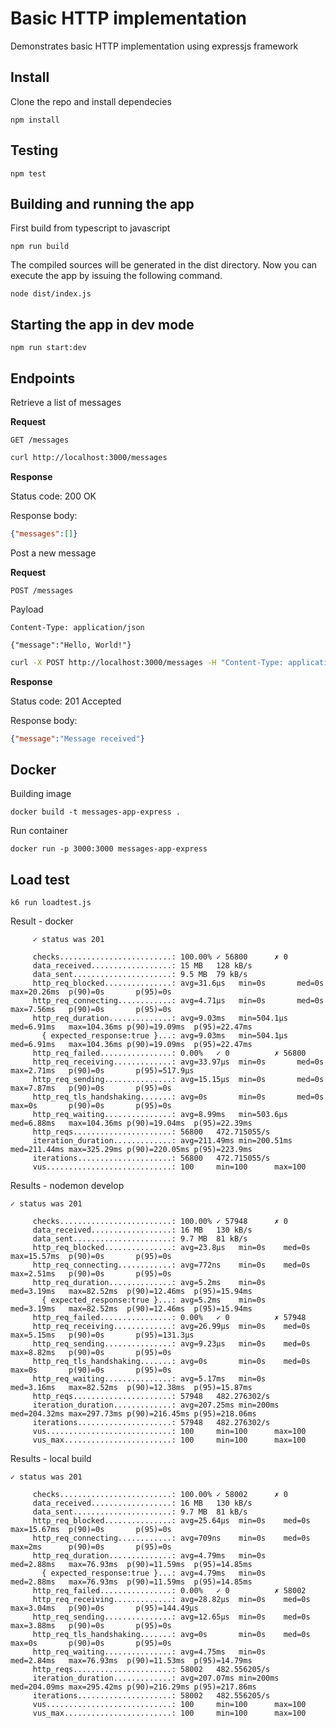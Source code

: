 # Basic HTTP implementation

Demonstrates basic HTTP implementation using expressjs framework

## Install

Clone the repo and install dependecies

```
npm install
```

## Testing

```
npm test
```

## Building and running the app

First build from typescript to javascript

```
npm run build
```

The compiled sources will be generated in the dist directory. Now you can execute the app by issuing the following command.
```
node dist/index.js
```

## Starting the app in dev mode

```
npm run start:dev
```

## Endpoints

Retrieve a list of messages

**Request**
```
GET /messages
```

```bash
curl http://localhost:3000/messages
```

**Response**

Status code: 200 OK

Response body:
```json
{"messages":[]}
```

Post a new message

**Request**

```
POST /messages
```

Payload

```
Content-Type: application/json

{"message":"Hello, World!"}
```

```bash
curl -X POST http://localhost:3000/messages -H "Content-Type: application/json" -d '{"message":"Hello, World!"}'

```

**Response**

Status code: 201 Accepted

Response body:
```json
{"message":"Message received"}
```

## Docker

Building image

```
docker build -t messages-app-express .
```

Run container

```
docker run -p 3000:3000 messages-app-express
```

## Load test

```
k6 run loadtest.js
```

Result - docker
```
     ✓ status was 201

     checks.........................: 100.00% ✓ 56800      ✗ 0
     data_received..................: 15 MB   128 kB/s
     data_sent......................: 9.5 MB  79 kB/s
     http_req_blocked...............: avg=31.6µs   min=0s       med=0s       max=20.26ms  p(90)=0s       p(95)=0s
     http_req_connecting............: avg=4.71µs   min=0s       med=0s       max=7.56ms   p(90)=0s       p(95)=0s
     http_req_duration..............: avg=9.03ms   min=504.1µs  med=6.91ms   max=104.36ms p(90)=19.09ms  p(95)=22.47ms
       { expected_response:true }...: avg=9.03ms   min=504.1µs  med=6.91ms   max=104.36ms p(90)=19.09ms  p(95)=22.47ms
     http_req_failed................: 0.00%   ✓ 0          ✗ 56800
     http_req_receiving.............: avg=33.97µs  min=0s       med=0s       max=2.71ms   p(90)=0s       p(95)=517.9µs
     http_req_sending...............: avg=15.15µs  min=0s       med=0s       max=7.87ms   p(90)=0s       p(95)=0s
     http_req_tls_handshaking.......: avg=0s       min=0s       med=0s       max=0s       p(90)=0s       p(95)=0s
     http_req_waiting...............: avg=8.99ms   min=503.6µs  med=6.88ms   max=104.36ms p(90)=19.04ms  p(95)=22.39ms
     http_reqs......................: 56800   472.715055/s
     iteration_duration.............: avg=211.49ms min=200.51ms med=211.44ms max=325.29ms p(90)=220.05ms p(95)=223.9ms
     iterations.....................: 56800   472.715055/s
     vus............................: 100     min=100      max=100
```

Results - nodemon develop

```
✓ status was 201

     checks.........................: 100.00% ✓ 57948      ✗ 0
     data_received..................: 16 MB   130 kB/s
     data_sent......................: 9.7 MB  81 kB/s
     http_req_blocked...............: avg=23.8µs   min=0s    med=0s       max=15.57ms  p(90)=0s       p(95)=0s
     http_req_connecting............: avg=772ns    min=0s    med=0s       max=2.51ms   p(90)=0s       p(95)=0s
     http_req_duration..............: avg=5.2ms    min=0s    med=3.19ms   max=82.52ms  p(90)=12.46ms  p(95)=15.94ms
       { expected_response:true }...: avg=5.2ms    min=0s    med=3.19ms   max=82.52ms  p(90)=12.46ms  p(95)=15.94ms
     http_req_failed................: 0.00%   ✓ 0          ✗ 57948
     http_req_receiving.............: avg=26.99µs  min=0s    med=0s       max=5.15ms   p(90)=0s       p(95)=131.3µs
     http_req_sending...............: avg=9.23µs   min=0s    med=0s       max=8.82ms   p(90)=0s       p(95)=0s
     http_req_tls_handshaking.......: avg=0s       min=0s    med=0s       max=0s       p(90)=0s       p(95)=0s
     http_req_waiting...............: avg=5.17ms   min=0s    med=3.16ms   max=82.52ms  p(90)=12.38ms  p(95)=15.87ms
     http_reqs......................: 57948   482.276302/s
     iteration_duration.............: avg=207.25ms min=200ms med=204.32ms max=297.73ms p(90)=216.45ms p(95)=218.06ms
     iterations.....................: 57948   482.276302/s
     vus............................: 100     min=100      max=100
     vus_max........................: 100     min=100      max=100
```

Results - local build

```
✓ status was 201

     checks.........................: 100.00% ✓ 58002      ✗ 0
     data_received..................: 16 MB   130 kB/s
     data_sent......................: 9.7 MB  81 kB/s
     http_req_blocked...............: avg=25.64µs  min=0s    med=0s       max=15.67ms  p(90)=0s       p(95)=0s
     http_req_connecting............: avg=709ns    min=0s    med=0s       max=2ms      p(90)=0s       p(95)=0s
     http_req_duration..............: avg=4.79ms   min=0s    med=2.88ms   max=76.93ms  p(90)=11.59ms  p(95)=14.85ms
       { expected_response:true }...: avg=4.79ms   min=0s    med=2.88ms   max=76.93ms  p(90)=11.59ms  p(95)=14.85ms
     http_req_failed................: 0.00%   ✓ 0          ✗ 58002
     http_req_receiving.............: avg=28.82µs  min=0s    med=0s       max=3.04ms   p(90)=0s       p(95)=144.49µs
     http_req_sending...............: avg=12.65µs  min=0s    med=0s       max=3.88ms   p(90)=0s       p(95)=0s
     http_req_tls_handshaking.......: avg=0s       min=0s    med=0s       max=0s       p(90)=0s       p(95)=0s
     http_req_waiting...............: avg=4.75ms   min=0s    med=2.84ms   max=76.93ms  p(90)=11.53ms  p(95)=14.79ms
     http_reqs......................: 58002   482.556205/s
     iteration_duration.............: avg=207.07ms min=200ms med=204.09ms max=295.42ms p(90)=216.29ms p(95)=217.86ms
     iterations.....................: 58002   482.556205/s
     vus............................: 100     min=100      max=100
     vus_max........................: 100     min=100      max=100
```
